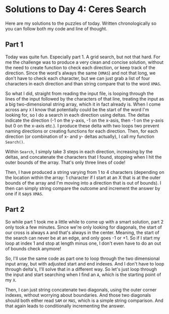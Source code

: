 # Solutions to Day 4: Ceres Search

Here are my solutions to the puzzles of today. Written chronologically so you can follow both my code and line of thought.

## Part 1

Today was quite fun. Especially part 1. A grid search, but not that hard. For me the challenge was to produce a very clean and concise solution, without the need to create function to check each direction, or keep track of the direction. Since the word's always the same (`XMAS`) and not that long, we don't have to check each character, but we can just grab a list of four characters in each direction and than string compare that to the word `XMAS`.

So what I did, straight from reading the input file, is looping through the lines of the input followed by the characters of that line, treating the input as a big two-dimensional string array, which it in fact already is. When I come across any `X` I know that potentially could be the start of the word I'm looking for, so I do a search in each direction using deltas. The deltas indicate the direction (-1 on the y-axis, -1 on the x-asis, then -1 on the y-axis but 0 on the x-axis etc.). I produce these delta with two loops two prevent naming directions or creating functions for each direction. Then, for each direction (or combination of x- and y- deltas actually), I call my function `Search()`.

Within `Search`, I simply take 3 steps in each direction, increasing by the deltas, and concatenate the characters that I found, stopping when I hit the outer bounds of the array. That's only three lines of code!

Then, I have produced a string varying from 1 to 4 characters (depending on the location within the array: 1 character if I start at an X that is at the outer bounds of the array and I'm moving into a direction that is out of bounds). I then can simply string compare the outcome and increment the answer by one if it says `XMAS`.

## Part 2

So while part 1 took me a little while to come up with a smart solution, part 2 only took a few minutes. Since we're only looking for diagonals, the start of our cross is always `A` and that's always in the center. Meaning, the start of the search can never be at an edge, and only goes -1 or +1. So if I start my loop at index 1 and stop at length minus one, I don't even have to do an out of bounds check anymore!

So, I'll use the same code as part one to loop through the two dimensional input array, but with adjusted start and end indexes. And I don't have to loop through delta's, I'll solve that in a different way. So let's just loop through the input and start searching when I find an `A`, which is the starting point of my `X`.

Then, I can just string concatenate two diagonals, using the outer corner indexes, without worrying about boundaries. And those two diagonals should both either read `SAM` or `MAS`, which is a simple string comparison. And that again leads to conditionally incrementing the answer.